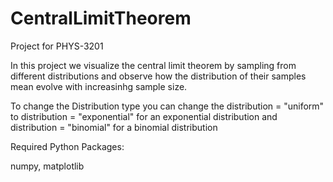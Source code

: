 # CentralLimitTheorem
Project for PHYS-3201

In this project we visualize the central limit theorem by sampling from different distributions and observe how the distribution of their samples mean evolve with increasinhg sample size.

To change the Distribution type you can change the distribution = "uniform" to
distribution = "exponential" for an exponential distribution
and distribution = "binomial" for a binomial distribution

Required Python Packages:

numpy, 
matplotlib


